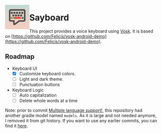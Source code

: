 <img align="left" width="80" height="80"
src="app/src/main/ic_launcher-playstore.png" alt="App icon">

# Sayboard

This project provides a voice keyboard using [Vosk](https://alphacephei.com/vosk/android).
It is based on [https://github.com/Felicis/vosk-android-demo](https://github.com/Felicis/vosk-android-demo).

## Roadmap
- Keyboard UI
  - [x] Customize keyboard colors.
  - [ ] Light and dark theme.
  - [ ] Punctuation buttons
- Keyboard Logic
  - [ ] Auto capitalization
  - [ ] Delete whole words at a time

Note: prior to commit [Multiple language support!](https://github.com/ElishaAz/Sayboard/commit/9d61c774e6eb623c2b8603a85a5bd73d98ab9af1),
this repository had another gradle model named `models`. As it is large and not needed anymore, I removed it from git history.
If you want to use any earlier commits, you can find it [here](https://github.com/Felicis/vosk-android-demo/tree/master/models).
